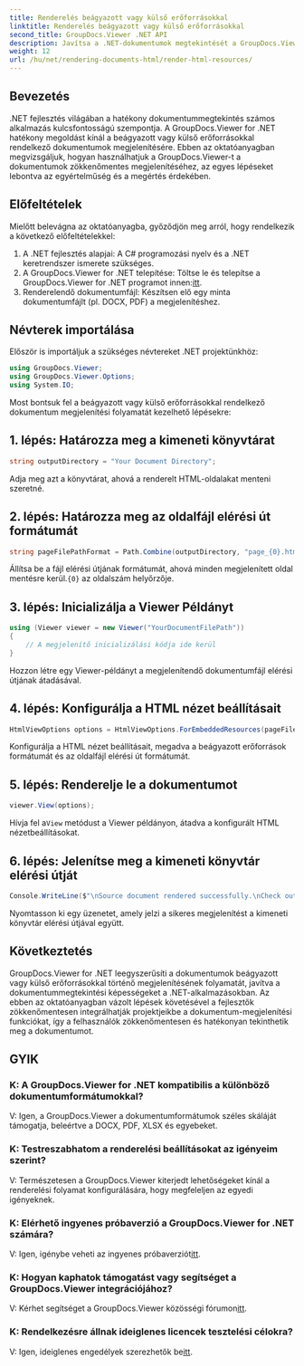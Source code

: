 ```yaml
---
title: Renderelés beágyazott vagy külső erőforrásokkal
linktitle: Renderelés beágyazott vagy külső erőforrásokkal
second_title: GroupDocs.Viewer .NET API
description: Javítsa a .NET-dokumentumok megtekintését a GroupDocs.Viewer segítségével a zökkenőmentes megjelenítés érdekében. Kövesse oktatóanyagunkat a hatékony integráció és a kiváló felhasználói élmény érdekében.
weight: 12
url: /hu/net/rendering-documents-html/render-html-resources/
---
```

## Bevezetés

.NET fejlesztés világában a hatékony dokumentummegtekintés számos alkalmazás kulcsfontosságú szempontja. A GroupDocs.Viewer for .NET hatékony megoldást kínál a beágyazott vagy külső erőforrásokkal rendelkező dokumentumok megjelenítésére. Ebben az oktatóanyagban megvizsgáljuk, hogyan használhatjuk a GroupDocs.Viewer-t a dokumentumok zökkenőmentes megjelenítéséhez, az egyes lépéseket lebontva az egyértelműség és a megértés érdekében.

## Előfeltételek

Mielőtt belevágna az oktatóanyagba, győződjön meg arról, hogy rendelkezik a következő előfeltételekkel:

1. A .NET fejlesztés alapjai: A C# programozási nyelv és a .NET keretrendszer ismerete szükséges.
2.  A GroupDocs.Viewer for .NET telepítése: Töltse le és telepítse a GroupDocs.Viewer for .NET programot innen:[itt](https://releases.groupdocs.com/viewer/net/).
3. Renderelendő dokumentumfájl: Készítsen elő egy minta dokumentumfájlt (pl. DOCX, PDF) a megjelenítéshez.

## Névterek importálása

Először is importáljuk a szükséges névtereket .NET projektünkhöz:

```csharp
using GroupDocs.Viewer;
using GroupDocs.Viewer.Options;
using System.IO;
```

Most bontsuk fel a beágyazott vagy külső erőforrásokkal rendelkező dokumentum megjelenítési folyamatát kezelhető lépésekre:

## 1. lépés: Határozza meg a kimeneti könyvtárat

```csharp
string outputDirectory = "Your Document Directory";
```

Adja meg azt a könyvtárat, ahová a renderelt HTML-oldalakat menteni szeretné.

## 2. lépés: Határozza meg az oldalfájl elérési út formátumát

```csharp
string pageFilePathFormat = Path.Combine(outputDirectory, "page_{0}.html");
```

Állítsa be a fájl elérési útjának formátumát, ahová minden megjelenített oldal mentésre kerül.`{0}` az oldalszám helyőrzője.

## 3. lépés: Inicializálja a Viewer Példányt

```csharp
using (Viewer viewer = new Viewer("YourDocumentFilePath"))
{
    // A megjelenítő inicializálási kódja ide kerül
}
```

Hozzon létre egy Viewer-példányt a megjelenítendő dokumentumfájl elérési útjának átadásával.

## 4. lépés: Konfigurálja a HTML nézet beállításait

```csharp
HtmlViewOptions options = HtmlViewOptions.ForEmbeddedResources(pageFilePathFormat);
```

Konfigurálja a HTML nézet beállításait, megadva a beágyazott erőforrások formátumát és az oldalfájl elérési út formátumát.

## 5. lépés: Renderelje le a dokumentumot

```csharp
viewer.View(options);
```

 Hívja fel a`View` metódust a Viewer példányon, átadva a konfigurált HTML nézetbeállításokat.

## 6. lépés: Jelenítse meg a kimeneti könyvtár elérési útját

```csharp
Console.WriteLine($"\nSource document rendered successfully.\nCheck output in: {outputDirectory}");
```

Nyomtasson ki egy üzenetet, amely jelzi a sikeres megjelenítést a kimeneti könyvtár elérési útjával együtt.

## Következtetés

GroupDocs.Viewer for .NET leegyszerűsíti a dokumentumok beágyazott vagy külső erőforrásokkal történő megjelenítésének folyamatát, javítva a dokumentummegtekintési képességeket a .NET-alkalmazásokban. Az ebben az oktatóanyagban vázolt lépések követésével a fejlesztők zökkenőmentesen integrálhatják projektjeikbe a dokumentum-megjelenítési funkciókat, így a felhasználók zökkenőmentesen és hatékonyan tekinthetik meg a dokumentumot.

## GYIK

### K: A GroupDocs.Viewer for .NET kompatibilis a különböző dokumentumformátumokkal?

V: Igen, a GroupDocs.Viewer a dokumentumformátumok széles skáláját támogatja, beleértve a DOCX, PDF, XLSX és egyebeket.

### K: Testreszabhatom a renderelési beállításokat az igényeim szerint?

V: Természetesen a GroupDocs.Viewer kiterjedt lehetőségeket kínál a renderelési folyamat konfigurálására, hogy megfeleljen az egyedi igényeknek.

### K: Elérhető ingyenes próbaverzió a GroupDocs.Viewer for .NET számára?

 V: Igen, igénybe veheti az ingyenes próbaverziót[itt](https://releases.groupdocs.com/).

### K: Hogyan kaphatok támogatást vagy segítséget a GroupDocs.Viewer integrációjához?

 V: Kérhet segítséget a GroupDocs.Viewer közösségi fórumon[itt](https://forum.groupdocs.com/c/viewer/9).

### K: Rendelkezésre állnak ideiglenes licencek tesztelési célokra?

 V: Igen, ideiglenes engedélyek szerezhetők be[itt](https://purchase.groupdocs.com/temporary-license/).